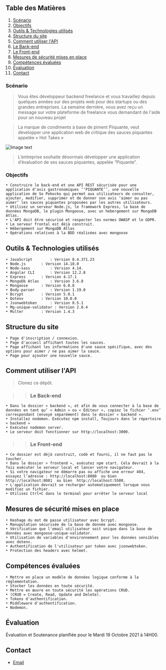 ## Table des Matières
1.  [Scénario](#Scénario)
2.  [Objectifs](#Objectifs)
3.  [Outils & Technologies utilisés](#Outils-&-Technologies-utilisées)
4.  [Structure du site](#Structure-du-site)
5.  [Comment utiliser l'API](#Comment-utiliser-l'API)
6.  [Le Back-end](#Le-Back-end)
7.  [Le Front-end](#Le-Front-end)
8.  [Mesures de sécurité mises en place](#Mesures-de-sécurité-mises-en-place)
9.  [Compétences évaluées](#Compétences)
10. [Évaluation](#Évaluation)
11. [Contact](#Contact)

### Scénario
>Vous êtes développeur backend freelance et vous travaillez depuis quelques années sur des projets web pour des startups ou des grandes entreprises. La semaine dernière, vous avez reçu un message sur votre plateforme de freelance vous demandant de l'aide
pour un nouveau projet

>La marque de condiments à base de piment
Piiquante, veut développer une application web de critique des sauces piquantes appelée « Hot Takes »

![Image text](https://raw.githubusercontent.com/Waleedos/P6-Last/main/autres/piquante.png)
>L’entreprise souhaite désormais développer une application d’évaluation de ses sauces piquantes, appelée “Piquante”. 

### Objectifs
>
    • Construire le back-end et une API REST sécurisée pour une application d'avis gastronomiques ‘‘PIQUANTE’’, une nouvelle application de So Pekocko qui permet aux utilisateurs de consulter, ajouter, modifier, supprimer et de donner son avis ‘aimer ou pas aimer’ les sauces piquantes proposées par les autres utilisateurs.
    • Utilisez un serveur Node.js, le framework Express, la base de données MongoDB, le plugin Mongoose, avec un hebergement sur MongoDB Atlas.
    • L'API doit être sécurisé et respecter les normes OWASP et le GDPR.
    • Le serveur frontal est déjà construit.
    • Hébergement sur MongoDB Atlas
    • Opérations relatives à la BDD réalisées avec mongoose

## Outils & Technologies utilisés
>
    • JavaScript	    : Version 8.4.371.23
    • Node.js 	    : Version 14.18.0
    • Node-sass 	    : Version 4.14.  
    • Angular CLI 	    : Version 12.2.8
    • Express	    : Version 4.17.1
    • MongoDb Atlas	    : Version 3.6.8
    • Mongoose	    : Version 6.0.8
    • Body-parser	    : Version 1.19.0
    • Bcrypt	    : Version 5.0.1
    • Dotenv	    : Version 10.0.0
    • Jsonwebtoken	    : Version 8.5.1
    • Mg-unique-validator : Version 2.0.4
    • Multer	    : Version 1.4.3

## Structure du site
>
    • Page d'inscription / connexion. 
    • Page d'accueil affichant toutes les sauces.
    • Page affichant les informations d'une sauce spécifique, avec des options pour aimer / ne pas aimer la sauce. 
    • Page pour ajouter une nouvelle sauce. 

## Comment utiliser l'API
>Clonez ce dépôt. 

>>### Le Back-end
>>>
    • Dans le dossier « backend », et afin de vous connecter à la base de données en tant qu’ « Admin » ou « Éditeur », copiez le fichier ‘.env’ correspondant (envoyé séparément) dans le dossier « backend ». 
    • Installez nodemon. Exécutez npm install, Toujours dans le répertoire « backend » 
    • Exécutez nodemon server. 
    • Le serveur doit fonctionner sur http://localhost:3000.   

>>### Le Front-end
>>>
    • Ce dossier est déjà construit, codé et fourni, il ne faut pas le toucher.
    • Dans le dossier « frontend », exécutez npm start. Cela devrait à la fois exécuter le serveur local et lancer votre navigateur.
    • Si votre navigateur ne démarre pas ou affiche une erreur 404, essayez l’adresse : http://localhost:8080  ou bien  http://localhost:8081  ou bien  http://localhost:5500.
    • L'application devrait se recharger automatiquement lorsque vous modifiez un fichier.
    • Utilisez Ctrl+C dans le terminal pour arrêter le serveur local  

## Mesures de sécurité mises en place
>
    • Hashage du mot de passe utilisateur avec bcrypt.
    • Manupulation sécurisée de la base de donnée avec mongoose.
    • Vérification que l'email utilisateur soit unique dans la base de données avec mongoose-unique-validator.
    • Utilisation de variables d'environnement pour les données sensibles avec dotenv.
    • Authentification de l'utilisateur par token avec jsonwebtoken.
    • Protection des headers avec helmet. 

## Compétences évaluées
>
    • Mettre en place un modèle de données logique conforme à la réglementation.
    • Stocker les données en toute sécurité.
    • Mettre en œuvre en toute sécurité les opérations CRUD.
    • (CRUD = Create, Read, Update and Delete). 
    • Tokens d'authentification.
    • Middleware d'authentification.
    • Nodemon. 

## Évaluation
Évaluation et Soutenance planifiée pour le Mardi 19 Octobre 2021 à 14H00.

## Contact
* [Email](mailto:alkhabou@gmail.com)